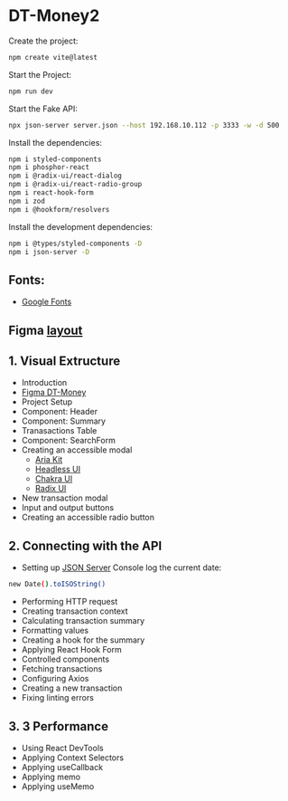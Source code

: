 # DT-Money2

Create the project:
```sh
npm create vite@latest
```

Start the Project:
```sh
npm run dev
```

Start the Fake API:
```sh
npx json-server server.json --host 192.168.10.112 -p 3333 -w -d 500
```

Install the dependencies:
```sh
npm i styled-components
npm i phosphor-react
npm i @radix-ui/react-dialog
npm i @radix-ui/react-radio-group
npm i react-hook-form
npm i zod
npm i @hookform/resolvers
```

Install the development dependencies:
```sh
npm i @types/styled-components -D
npm i json-server -D
```

## Fonts:

- [Google Fonts](https://fonts.google.com/specimen/Roboto)

## Figma [layout](https://www.figma.com/file/b4wyt35ucnvrRNIYUgQOeI/DT-Money?type=design&node-id=0-1&t=PI8QbbHvEietFlGN-0)

## 1. Visual Extructure

 - Introduction
 - [Figma DT-Money](https://www.figma.com/file/b4wyt35ucnvrRNIYUgQOeI/DT-Money?type=design&node-id=0-1&t=PI8QbbHvEietFlGN-0)
 - Project Setup
 - Component: Header
 - Component: Summary
 - Tranasactions Table
 - Component: SearchForm
 - Creating an accessible modal
   - [Aria Kit](https://github.com/ariakit/ariakit)
   - [Headless UI](https://headlessui.com/)
   - [Chakra UI](https://chakra-ui.com/)
   - [Radix UI](https://www.radix-ui.com/)
 - New transaction modal
 - Input and output buttons
 - Creating an accessible radio button

## 2. Connecting with the API

- Setting up [JSON Server](https://github.com/typicode/json-server)
 Console log the current date:
```sh
new Date().toISOString()
```

- Performing HTTP request
- Creating transaction context
- Calculating transaction summary
- Formatting values
- Creating a hook for the summary
- Applying React Hook Form
- Controlled components
- Fetching transactions
- Configuring Axios
- Creating a new transaction
- Fixing linting errors

## 3. 3 Performance

- Using React DevTools
- Applying Context Selectors
- Applying useCallback
- Applying memo
- Applying useMemo